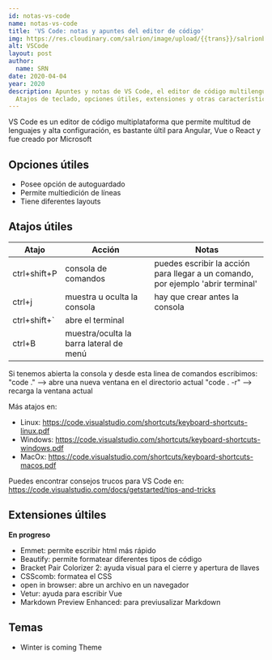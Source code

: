 ```yaml
---
id: notas-vs-code
name: notas-vs-code
title: 'VS Code: notas y apuntes del editor de código'
img: https://res.cloudinary.com/salrion/image/upload/{{trans}}/salrionblog/macbook.jpg
alt: VSCode
layout: post
author:
  name: SRN
date: 2020-04-04
year: 2020
description: Apuntes y notas de VS Code, el editor de código multilenguaje.
  Atajos de teclado, opciones útiles, extensiones y otras características
---
```


VS Code es un editor de código multiplataforma que permite multitud de lenguajes y alta configuración, es bastante últil para Angular, Vue o React y fue creado por Microsoft

## Opciones útiles

- Posee opción de autoguardado
- Permite multiedición de líneas
- Tiene diferentes layouts

## Atajos útiles

| **Atajo**    | **Acción**                              | **Notas**                                                                        |
| ------------ | --------------------------------------- | -------------------------------------------------------------------------------- |
| ctrl+shift+P | consola de comandos                     | puedes escribir la acción para llegar a un comando, por ejemplo 'abrir terminal' |
| ctrl+j       | muestra u oculta la consola             | hay que crear antes la consola                                                   |
| ctrl+shift+` | abre el terminal                        |
| ctrl+B       | muestra/oculta la barra lateral de menú |                                                                                  |

Si tenemos abierta la consola y desde esta linea de comandos escribimos:
"code ." --> abre una nueva ventana en el directorio actual
"code . -r" --> recarga la ventana actual

Más atajos en:

- Linux: <https://code.visualstudio.com/shortcuts/keyboard-shortcuts-linux.pdf>
- Windows: <https://code.visualstudio.com/shortcuts/keyboard-shortcuts-windows.pdf>
- MacOx: <https://code.visualstudio.com/shortcuts/keyboard-shortcuts-macos.pdf>

Puedes encontrar consejos trucos para VS Code en:
<https://code.visualstudio.com/docs/getstarted/tips-and-tricks>

## Extensiones últiles

**En progreso**

- Emmet: permite escribir html más rápido
- Beautify: permite formatear diferentes tipos de código
- Bracket Pair Colorizer 2: ayuda visual para el cierre y apertura de llaves
- CSScomb: formatea el CSS
- open in browser: abre un archivo en un navegador
- Vetur: ayuda para escribir Vue
- Markdown Preview Enhanced: para previusalizar Markdown

## Temas

- Winter is coming Theme
